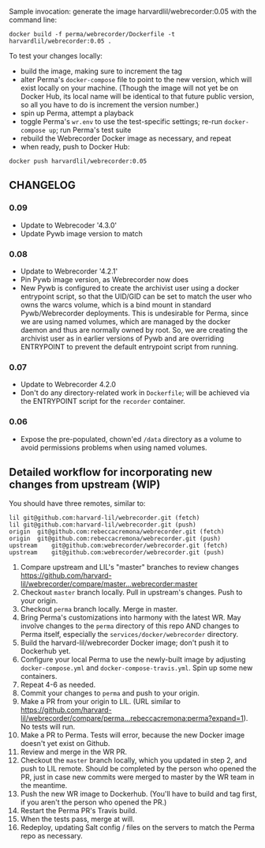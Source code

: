 Sample invocation: generate the image harvardlil/webrecorder:0.05
with the command line:

```
docker build -f perma/webrecorder/Dockerfile -t harvardlil/webrecorder:0.05 .
```

To test your changes locally:
- build the image, making sure to increment the tag
- alter Perma's `docker-compose` file to point to the new version, which will exist locally on your machine. (Though the image will not yet be on Docker Hub, its local name will be identical to that future public version, so all you have to do is increment the version number.)
- spin up Perma, attempt a playback
- toggle Perma's `wr.env` to use the test-specific settings; re-run `docker-compose up`; run Perma's test suite
- rebuild the Webrecorder Docker image as necessary, and repeat
- when ready, push to Docker Hub:

```
docker push harvardlil/webrecorder:0.05
```


CHANGELOG
---------
### 0.09
- Update to Webrecoder '4.3.0'
- Update Pywb image version to match

### 0.08
- Update to Webrecorder '4.2.1'
- Pin Pywb image version, as Webrecorder now does
- New Pywb is configured to create the archivist user using a docker entrypoint script, so that the UID/GID can be set to match the user who owns the warcs volume, which is a bind mount in standard Pywb/Webrecorder deployments. This is undesirable for Perma, since we are using named volumes, which are managed by the docker daemon and thus are normally owned by root. So, we are creating the archivist user as in earlier versions of Pywb and are overriding ENTRYPOINT to prevent the default entrypoint script from running.

### 0.07
- Update to Webrecorder 4.2.0
- Don't do any directory-related work in `Dockerfile`; will be achieved via the ENTRYPOINT script for the `recorder` container.

### 0.06
- Expose the pre-populated, chown'ed `/data` directory as a volume to
avoid permissions problems when using named volumes.


Detailed workflow for incorporating new changes from upstream (WIP)
-------------------------------------------------------------------
You should have three remotes, similar to:
```
lil git@github.com:harvard-lil/webrecorder.git (fetch)
lil git@github.com:harvard-lil/webrecorder.git (push)
origin  git@github.com:rebeccacremona/webrecorder.git (fetch)
origin  git@github.com:rebeccacremona/webrecorder.git (push)
upstream    git@github.com:webrecorder/webrecorder.git (fetch)
upstream    git@github.com:webrecorder/webrecorder.git (push)
```
1) Compare upstream and LIL's "master" branches to review changes https://github.com/harvard-lil/webrecorder/compare/master...webrecorder:master
2) Checkout `master` branch locally. Pull in upstream's changes. Push to your origin.
3) Checkout `perma` branch locally. Merge in master.
4) Bring Perma's customizations into harmony with the latest WR. May involve changes to the `perma` directory of this repo AND changes to Perma itself, especially the `services/docker/webrecorder` directory.
5) Build the harvard-lil/webrecorder Docker image; don't push it to Dockerhub yet.
6) Configure your local Perma to use the newly-built image by adjusting `docker-compose.yml` and `docker-compose-travis.yml`. Spin up some new containers.
7) Repeat 4-6 as needed.
8) Commit your changes to `perma` and push to your origin.
9) Make a PR from your origin to LIL. (URL similar to https://github.com/harvard-lil/webrecorder/compare/perma...rebeccacremona:perma?expand=1). No tests will run.
10) Make a PR to Perma. Tests will error, because the new Docker image doesn't yet exist on Github.
11) Review and merge in the WR PR.
12) Checkout the `master` branch locally, which you updated in step 2, and push to LIL remote. Should be completed by the person who opened the PR, just in case new commits were merged to master by the WR team in the meantime.
13) Push the new WR image to Dockerhub. (You'll have to build and tag first, if you aren't the person who opened the PR.)
14) Restart the Perma PR's Travis build.
15) When the tests pass, merge at will.
16) Redeploy, updating Salt config / files on the servers to match the Perma repo as necessary.
